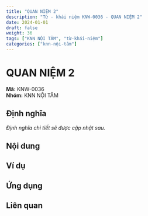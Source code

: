 ```yaml
---
title: "QUAN NIỆM 2"
description: "Từ - khái niệm KNW-0036 - QUAN NIỆM 2"
date: 2024-01-01
draft: false
weight: 36
tags: ["KNN NỘI TÂM", "từ-khái-niệm"]
categories: ["knn-nội-tâm"]
---
```


# QUAN NIỆM 2

**Mã:** KNW-0036  
**Nhóm:** KNN NỘI TÂM

## Định nghĩa

*Định nghĩa chi tiết sẽ được cập nhật sau.*

## Nội dung

<!-- Nội dung chi tiết sẽ được điền vào đây -->

## Ví dụ

<!-- Ví dụ minh họa -->

## Ứng dụng

<!-- Cách ứng dụng từ/khái niệm này trong thực tế -->

## Liên quan

<!-- Các từ/khái niệm liên quan khác -->
